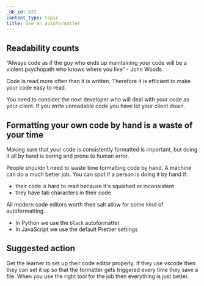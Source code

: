 ```yaml
---
_db_id: 837
content_type: topic
title: Use an autoformatter
---
```


## Readability counts

“Always code as if the guy who ends up maintaining your code will be a violent psychopath who knows where you live” - John Woods

Code is read more often than it is written. Therefore it is efficient to make your code easy to read.

You need to consider the next developer who will deal with your code as your client. If you write unreadable code you have let your client down. 

## Formatting your own code by hand is a waste of your time

Making sure that your code is consistently formatted is important, but doing it all by hand is boring and prone to human error. 

People shouldn't need to waste time formatting code by hand. A machine can do a much better job.  You can spot if a person is doing it by hand if:

- their code is hard to read because it's squished or inconsistent
- they have tab characters in their code

All modern code editors worth their salt allow for some kind of autoformatting.

- In Python we use the `black` autoformatter
- In JavaScript we use the default Prettier settings 

## Suggested action

Get the learner to set up their code editor properly. If they use vscode then they can set it up so that the formatter gets triggered every time they save a file. When you use the right tool for the job then everything is just better.